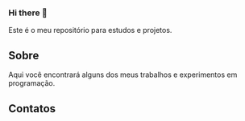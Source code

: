 ### Hi there 👋

Este é o meu repositório para estudos e projetos. 

## Sobre

Aqui você encontrará alguns dos meus trabalhos e experimentos em programação.


## Contatos

<!--

- 🔭 I’m currently working on ...
- 🌱 I’m currently learning ...
- 👯 I’m looking to collaborate on ...
- 🤔 I’m looking for help with ...
- 💬 Ask me about ...
- 📫 How to reach me: ...
- 😄 Pronouns: ...
- ⚡ Fun fact: ...
-->
